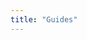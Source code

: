 ```yaml
---
title: "Guides"
---
```


<!--
## Introduction

A brief introduction explaining the purpose of this guide and who it's intended for. 

## Prerequisites

List any prior knowledge or tools users need to have before starting this guide.

## Steps

1. **Step 1:** Briefly describe the first step.
    * Add detailed instructions with clear and concise language. 
    * Use bullet points or numbered lists for numbered steps.
    * Include screenshots or code snippets to enhance clarity (optional).

2. **Step 2:** Explain the second step and so on.
    * Follow the same format as step 1.

## Troubleshooting

Offer potential solutions to common problems users might encounter during the process.

## Additional Resources

List any additional resources (links to documentation, tutorials, etc.) that users might find helpful.
-->
